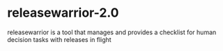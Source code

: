 # releasewarrior-2.0
releasewarrior is a tool that manages and provides a checklist for human decision tasks with releases in flight
